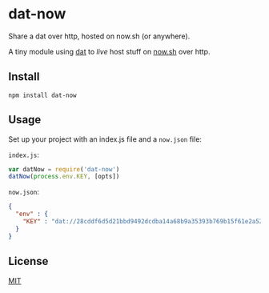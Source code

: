 # dat-now

Share a dat over http, hosted on now.sh (or anywhere).

A tiny module using [dat](github.com/datproject/dat) to *live* host stuff on [now.sh](https://zeit.co/now) over http.

## Install

```
npm install dat-now
```

## Usage

Set up your project with an index.js file and a `now.json` file:

`index.js`:

```js
var datNow = require('dat-now')
datNow(process.env.KEY, [opts])
```

`now.json`:

```json
{
  "env" : {
    "KEY" : "dat://28cddf6d5d21bbd9492dcdba14a68b9a35393b769b15f61e2a5258567d8bca8f"
  }
}
```

## License

[MIT](LICENSE.md)
